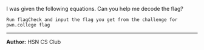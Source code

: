 I was given the following equations. Can you help me decode the flag?

```Run flagCheck and input the flag you get from the challenge for pwn.college flag```

---
**Author:** HSN CS Club